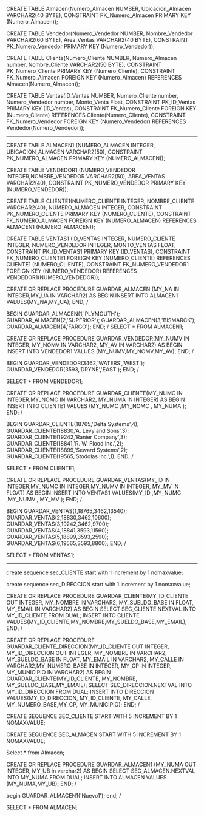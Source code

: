 
CREATE TABLE Almacen(Numero_Almacen NUMBER,
Ubicacion_Almacen VARCHAR2(40 BYTE),
CONSTRAINT PK_Numero_Almacen PRIMARY KEY (Numero_Almacen));

CREATE TABLE Vendedor(Numero_Vendedor NUMBER,
Nombre_Vendedor VARCHAR2(60 BYTE),
Area_Ventas VARCHAR2(40 BYTE),
CONSTRAINT PK_Numero_Vendedor PRIMARY KEY (Numero_Vendedor));

CREATE TABLE Cliente(Numero_Cliente NUMBER,
Numero_Almacen number, Nombre_Cliente VARCHAR2(50 BYTE),
CONSTRAINT PK_Numero_Cliente PRIMARY KEY (Numero_Cliente),
CONSTRAINT FK_Numero_Almacen FOREIGN KEY (Numero_Almacen) REFERENCES Almacen(Numero_Almacen));

CREATE TABLE Ventas(ID_Ventas NUMBER,
Numero_Cliente number, Numero_Vendedor number,
Monto_Venta Float,
CONSTRAINT PK_ID_Ventas PRIMARY KEY (ID_Ventas),
CONSTRAINT FK_Numero_Cliente FOREIGN KEY (Numero_Cliente) REFERENCES Cliente(Numero_Cliente),
CONSTRAINT FK_Numero_Vendedor FOREIGN KEY (Numero_Vendedor) REFERENCES Vendedor(Numero_Vendedor));


--------------------------------------------------------------------------------------------------------------

CREATE TABLE ALMACEN1 (NUMERO_ALMACEN INTEGER, UBICACION_ALMACEN VARCHAR2(50),
CONSTRAINT PK_NUMERO_ALMACEN PRIMARY KEY (NUMERO_ALMACEN));

CREATE TABLE VENDEDOR1 (NUMERO_VENDEDOR INTEGER,NOMBRE_VENDEDOR VARCHAR2(50),
AREA_VENTAS VARCHAR2(40),
CONSTRAINT PK_NUMERO_VENDEDOR PRIMARY KEY (NUMERO_VENDEDOR));

CREATE TABLE CLIENTE1(NUMERO_CLIENTE INTEGER, NOMBRE_CLIENTE VARCHAR2(40),
NUMERO_ALMACEN INTEGER,
CONSTRAINT PK_NUMERO_CLIENTE PRIMARY KEY (NUMERO_CLIENTE),
CONSTRAINT FK_NUMERO_ALMACEN FOREIGN KEY (NUMERO_ALMACEN) REFERENCES ALMACEN1 (NUMERO_ALMACEN));

CREATE TABLE VENTAS1 (ID_VENTAS INTEGER, NUMERO_CLIENTE INTEGER,
NUMERO_VENDEDOR INTEGER, MONTO_VENTAS FLOAT,
CONSTRAINT PK_ID_VENTAS1 PRIMARY KEY (ID_VENTAS),
CONSTRAINT FK_NUMERO_CLIENTE1 FOREIGN KEY (NUMERO_CLIENTE) REFERENCES CLIENTE1 (NUMERO_CLIENTE),
CONSTRAINT FK_NUMERO_VENDEDOR1 FOREIGN KEY (NUMERO_VENDEDOR) REFERENCES VENDEDOR1(NUMERO_VENDEDOR));

CREATE OR REPLACE PROCEDURE GUARDAR_ALMACEN (MY_NA IN INTEGER,MY_UA IN VARCHAR2)
AS
BEGIN
INSERT INTO ALMACEN1 VALUES(MY_NA,MY_UA);
END;
/

BEGIN 
GUARDAR_ALMACEN(1,'PLYMOUTH');
GUARDAR_ALMACEN(2,'SUPERIOR');
GUARDAR_ALMACEN(3,'BISMARCK');
GUARDAR_ALMACEN(4,'FARGO');
END;
/
SELECT * FROM ALMACEN1;

CREATE OR REPLACE PROCEDURE GUARDAR_VENDEDOR(MY_NUMV IN INTEGER, MY_NOMV IN VARCHAR2, MY_AV IN VARCHAR2)
AS
BEGIN
INSERT INTO VENDEDOR1 VALUES (MY_NUMV,MY_NOMV,MY_AV);
END;
/

BEGIN
GUARDAR_VENDEDOR(3462,'WATERS','WEST');
GUARDAR_VENDEDOR(3593,'DRYNE','EAST');
END;
/

SELECT * FROM VENDEDOR1;

CREATE OR REPLACE PROCEDURE GUARDAR_CLIENTE(MY_NUMC IN INTEGER,MY_NOMC IN VARCHAR2, MY_NUMA IN INTEGER)
AS
BEGIN
INSERT INTO CLIENTE1 VALUES (MY_NUMC ,MY_NOMC , MY_NUMA );
END;
/

BEGIN
GUARDAR_CLIENTE(18765,'Delta Systems',4);
GUARDAR_CLIENTE(18830,'A. Levy and Sons',3);
GUARDAR_CLIENTE(19242,'Ranier Company',3);
GUARDAR_CLIENTE(18841,'R. W. Flood Inc.',2);
GUARDAR_CLIENTE(18899,'Seward Systems',2);
GUARDAR_CLIENTE(19565,'Stodolas Inc.',1);
END;
/

SELECT * FROM CLIENTE1;

CREATE OR REPLACE PROCEDURE GUARDAR_VENTAS(MY_ID IN INTEGER,MY_NUMC IN INTEGER,MY_NUMV IN INTEGER, MY_MV IN FLOAT)
AS
BEGIN
INSERT INTO VENTAS1 VALUES(MY_ID ,MY_NUMC ,MY_NUMV , MY_MV );
END;
/

BEGIN
GUARDAR_VENTAS(1,18765,3462,13540);
GUARDAR_VENTAS(2,18830,3462,10600);
GUARDAR_VENTAS(3,19242,3462,9700);
GUARDAR_VENTAS(4,18841,3593,11560);
GUARDAR_VENTAS(5,18899,3593,2590);
GUARDAR_VENTAS(6,19565,3593,8800);
END;
/

SELECT * FROM VENTAS1;


-----------------------------------------


create sequence sec_CLIENTE 
start with 1 increment by 1 nomaxvalue;

create sequence sec_DIRECCION 
start with 1 increment by 1 nomaxvalue; 

CREATE OR REPLACE PROCEDURE GUARDAR_CLIENTE(MY_ID_CLIENTE OUT INTEGER, 
MY_NOMBRE IN VARCHAR2, MY_SUELDO_BASE IN FLOAT, MY_EMAIL IN VARCHAR2) 
AS 
BEGIN 
SELECT SEC_CLIENTE.NEXTVAL INTO MY_ID_CLIENTE FROM DUAL; 
INSERT INTO CLIENTE VALUES(MY_ID_CLIENTE,MY_NOMBRE,MY_SUELDO_BASE,MY_EMAIL);
END; 
/

CREATE OR REPLACE PROCEDURE GUARDAR_CLIENTE_DIRECCION(MY_ID_CLIENTE OUT INTEGER,
MY_ID_DIRECCION OUT INTEGER, MY_NOMBRE IN VARCHAR2, MY_SUELDO_BASE IN FLOAT, MY_EMAIL IN VARCHAR2, 
MY_CALLE IN VARCHAR2,MY_NUMERO_BASE IN INTEGER, MY_CP IN INTEGER, MY_MUNICIPIO IN VARCHAR2) 
AS 
BEGIN 
GUARDAR_CLIENTE(MY_ID_CLIENTE, MY_NOMBRE, MY_SUELDO_BASE,MY_EMAIL); 
SELECT SEC_DIRECCION.NEXTVAL INTO MY_ID_DIRECCION FROM DUAL; 
INSERT INTO DIRECCION VALUES(MY_ID_DIRECCION, MY_ID_CLIENTE, MY_CALLE, MY_NUMERO_BASE,MY_CP, MY_MUNICIPIO); 
END; /


CREATE SEQUENCE SEC_CLIENTE 
START WITH 5 INCREMENT BY 1 NOMAXVALUE;

CREATE SEQUENCE SEC_ALMACEN
START WITH 5 INCREMENT BY 1 NOMAXVALUE;

Select * from Almacen;

CREATE OR REPLACE PROCEDURE GUARDAR_ALMACEN1 (MY_NUMA OUT INTEGER, MY_UB in varchar2)
AS
BEGIN
SELECT SEC_ALMACEN.NEXTVAL INTO MY_NUMA FROM DUAL;
INSERT INTO ALMACEN VALUES (MY_NUMA,MY_UB);
END;
/

begin
GUARDAR_ALMACEN1('Nuevo1');
end;
/


SELECT * FROM ALMACEN;
